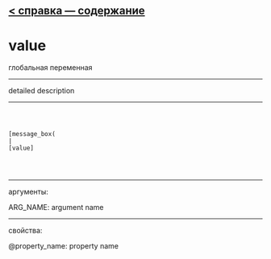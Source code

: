 [< справка — содержание](ceammc_lib.html)
---

# value


глобальная переменная

---

detailed description
<br>


---


```



[message_box(                                 
|
[value]


            
```

---
аргументы:

ARG_NAME: argument name<br>

---
свойства:

@property_name: property name<br>

